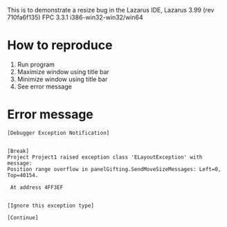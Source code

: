 This is to demonstrate a resize bug in the Lazarus IDE, 
Lazarus 3.99 (rev 710fa6f135) FPC 3.3.1 i386-win32-win32/win64

# How to reproduce

1. Run program
2. Maximize window using title bar
3. Minimize window using title bar
4. See error message

# Error message
```
[Debugger Exception Notification]


[Break]
Project Project1 raised exception class 'ELayoutException' with message:
Position range overflow in panelGifting.SendMoveSizeMessages: Left=0, Top=40154.

 At address 4FF3EF


[Ignore this exception type]

[Continue]
```